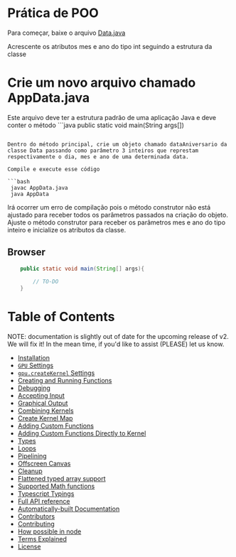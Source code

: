 # Prática de POO
Para começar, baixe o arquivo [Data.java](http://gpu.rocks/playground)

Acrescente os atributos mes e ano do tipo int seguindo a estrutura da classe

# Crie um novo arquivo chamado AppData.java
Este arquivo deve ter a estrutura padrão de uma aplicação Java e deve conter o método ```java
 public static void main(String args[])
```

Dentro do método principal, crie um objeto chamado dataAniversario da classe Data passando como parâmetro 3 inteiros que represtam respectivamente o dia, mes e ano de uma determinada data.

Compile e execute esse código

```bash
 javac AppData.java
 java AppData
```

Irá ocorrer um erro de compilação pois o método construtor não está ajustado para receber todos os parâmetros passados na criação do objeto. Ajuste o método construtor para receber os parâmetros mes e ano do tipo inteiro e inicialize os atributos da classe.
## Browser
```java
    public static void main(String[] args){
    
        // TO-DO
    }
```


 
# Table of Contents

NOTE: documentation is slightly out of date for the upcoming release of v2.  We will fix it!  In the mean time, if you'd like to assist (PLEASE) let us know.

* [Installation](#installation)
* [`GPU` Settings](#gpu-settings)
* [`gpu.createKernel` Settings](#gpu-createkernel-settings)
* [Creating and Running Functions](#creating-and-running-functions)
* [Debugging](#debugging)
* [Accepting Input](#accepting-input)
* [Graphical Output](#graphical-output)
* [Combining Kernels](#combining-kernels)
* [Create Kernel Map](#create-kernel-map)
* [Adding Custom Functions](#adding-custom-functions)
* [Adding Custom Functions Directly to Kernel](#adding-custom-functions-directly-to-kernel)
* [Types](#types)
* [Loops](#loops)
* [Pipelining](#pipelining)
* [Offscreen Canvas](#offscreen-canvas)
* [Cleanup](#cleanup)
* [Flattened typed array support](#flattened-typed-array-support)
* [Supported Math functions](#supported-math-functions)
* [Typescript Typings](#typescript-typings)
* [Full API reference](#full-api-reference)
* [Automatically-built Documentation](#automatically-built-documentation)
* [Contributors](#contributors)
* [Contributing](#contributing)
* [How possible in node](#how-possible-in-node)
* [Terms Explained](#terms-explained)
* [License](#license)
